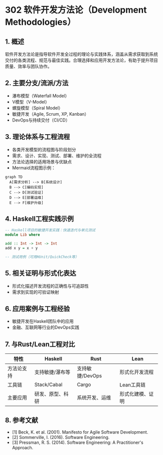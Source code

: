 # 302 软件开发方法论（Development Methodologies）

## 1. 概述

软件开发方法论是指导软件开发全过程的理论与实践体系，涵盖从需求获取到系统交付的各类流程、规范与最佳实践。合理选择和应用开发方法论，有助于提升项目质量、效率与团队协作。

## 2. 主要分支/流派/方法

- 瀑布模型（Waterfall Model）
- V模型（V-Model）
- 螺旋模型（Spiral Model）
- 敏捷开发（Agile, Scrum, XP, Kanban）
- DevOps与持续交付（CI/CD）

## 3. 理论体系与工程流程

- 各类开发模型的流程图与阶段划分
- 需求、设计、实现、测试、部署、维护的全流程
- 方法论选择的适用场景与优缺点
- Mermaid流程图示例：

```mermaid
graph TD
  A[需求分析] --> B[系统设计]
  B --> C[编码实现]
  C --> D[测试验证]
  D --> E[部署运维]
  E --> F[维护升级]
```

## 4. Haskell工程实践示例

```haskell
-- Haskell项目的敏捷开发实践：快速迭代与单元测试
module Lib where

add :: Int -> Int -> Int
add x y = x + y

-- 测试用例（可用HUnit/QuickCheck等）
```

## 5. 相关证明与形式化表达

- 形式化描述开发流程的正确性与可追踪性
- 需求到实现的可验证映射

## 6. 应用案例与工程经验

- 敏捷开发在Haskell团队中的应用
- 金融、互联网等行业的DevOps实践

## 7. 与Rust/Lean工程对比

| 特性         | Haskell           | Rust              | Lean                |
|--------------|-------------------|-------------------|---------------------|
| 方法论支持   | 支持敏捷/瀑布等   | 支持敏捷/DevOps   | 形式化开发流程      |
| 工具链       | Stack/Cabal       | Cargo             | Lean工具链          |
| 主要应用     | 研发、原型、科研  | 系统开发、运维    | 形式化建模、证明    |

## 8. 参考文献

- [1] Beck, K. et al. (2001). Manifesto for Agile Software Development.
- [2] Sommerville, I. (2016). Software Engineering.
- [3] Pressman, R. S. (2014). Software Engineering: A Practitioner's Approach.
